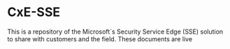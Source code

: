 # CxE-SSE
This is a repository of the Microsoft´s Security Service Edge (SSE) solution to share with customers and the field. These documents are live
